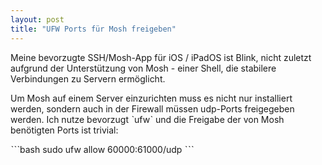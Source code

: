 ```yaml
---
layout: post
title: "UFW Ports für Mosh freigeben"
---
```


Meine bevorzugte SSH/Mosh-App für iOS / iPadOS ist Blink, nicht zuletzt aufgrund der Unterstützung von Mosh - einer Shell,
die stabilere Verbindungen zu Servern ermöglicht.

Um Mosh auf einem Server einzurichten muss es nicht nur installiert werden, sondern auch in der Firewall müssen udp-Ports freigegeben werden.
Ich nutze bevorzugt ˋufwˋ und die Freigabe der von Mosh benötigten Ports ist trivial:

ˋˋˋbash 
sudo ufw allow 60000:61000/udp
ˋˋˋ
